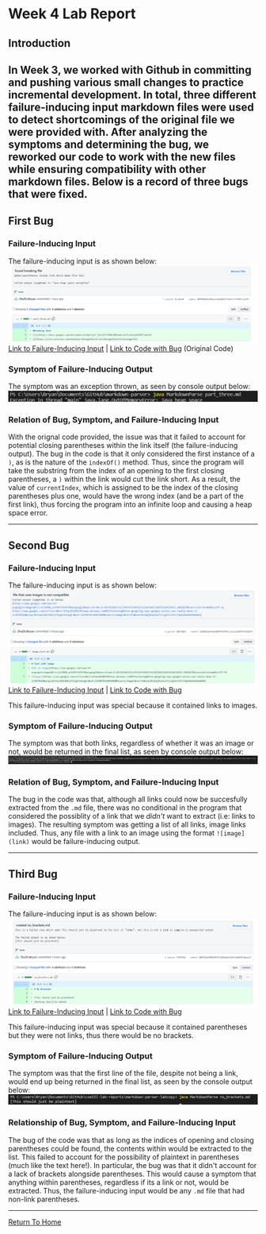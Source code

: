 # Week 4 Lab Report

## Introduction

In Week 3, we worked with Github in committing and pushing various small changes
to practice **incremental development**.  In total, three different 
failure-inducing input markdown files were used to detect shortcomings of the
original file we were provided with.  After analyzing the symptoms and 
determining the bug, we reworked our code to work with the new files while ensuring compatibility with
other markdown files.  Below is a record of three bugs that were fixed.
-----

## First Bug
### Failure-Inducing Input
The failure-inducing input is as shown below:
![2_pic_1](Images/report2/2_pic_1.png)
[Link to Failure-Inducing Input](https://github.com/ZhuZiLiBryan/markdown-parser/commit/08550bb5e026eacbd5d8d123d5cfef97021cdf31) |
[Link to Code with Bug](https://github.com/ZhuZiLiBryan/markdown-parser/commit/7a7ad0cf2ddb295469a2081fe6e45f64b1da6554) (Original Code)
### Symptom of Failure-Inducing Output
The symptom was an exception thrown, as seen by console output below:
![2_pic_2](Images/report2/2_pic_2.png)
### Relation of Bug, Symptom, and Failure-Inducing Input
With the orignal code provided, the issue was that it failed to account for potential
closing parentheses within the link itself (the failure-inducing output).  The bug 
in the code is that it only considered the first instance of a `)`, as is the nature of
the `indexOf()` method.  Thus, since the program will take the substring from the index of
an opening to the first closing parentheses, a `)` within the link would cut the link short.
As a result, the value of `currentIndex`, which is assigned to be the index of the closing 
parentheses plus one, would have the wrong index (and be a part of the first link), thus forcing
the program into an infinite loop and causing a heap space error.


---

## Second Bug
### Failure-Inducing Input
The failure-inducing input is as shown below:
![2_pic_3](Images/report2/2_pic_3.png)
[Link to Failure-Inducing Input](https://github.com/ZhuZiLiBryan/markdown-parser/commit/1594da24e3e3409f42f99cc3caca258f1fd326f1) |
[Link to Code with Bug](https://github.com/ZhuZiLiBryan/markdown-parser/commit/047c6b97af275972beade36930f0c386645d6fe5)

This failure-inducing input was special because it contained links to images.
### Symptom of Failure-Inducing Output
The symptom was that both links, regardless of whether it was an image or not, 
would be returned in the final list, as seen by console output below:
![2_pic_4](Images/report2/2_pic_4.png)
### Relation of Bug, Symptom, and Failure-Inducing Input
The bug in the code was that, although all links could now be succesfully extracted from the `.md` file, there
was no conditional in the program that considered the possiblity of a link that we *didn't* want to extract
(i.e: links to images).  The resulting symptom was getting a list of all links, image links included.  Thus, any file with a link to an image using the format `![image](link)` would be failure-inducing output.

---

## Third Bug
### Failure-Inducing Input
The failure-inducing input is as shown below:
![2_pic_5](Images/report2/2_pic_5.png)
[Link to Failure-Inducing Input](https://github.com/ZhuZiLiBryan/markdown-parser/commit/50071ba70038d373c043e413d2fcfe8d2924ca13) |
[Link to Code with Bug](https://github.com/ZhuZiLiBryan/markdown-parser/commit/338732e03c23ef3560c887f153ea4cb7028f5f00)

This failure-inducing input was special because it contained parentheses
but they were not links, thus there would be no brackets.
### Symptom of Failure-Inducing Output
The symptom was that the first line of the file, despite not being a link,
would end up being returned in the final list, as seen by the console
output below:
![2_pic_6](Images/report2/2_pic_6.png)
### Relationship of Bug, Symptom, and Failure-Inducing Input
The bug of the code was that as long as the indices of opening and closing parentheses could be found,
the contents within would be extracted to the list.  This failed to account for the possibility of plaintext
in parentheses (much like the text here!).  In particular, the bug was that it didn't account for a lack of brackets alongside parentheses.  This would cause a symptom that anything within parentheses, regardless if its a link or not, would be extracted.  Thus, the failure-inducing input would be any `.md` file that had non-link parentheses.

---




[Return To Home](https://zhuzilibryan.github.io/cse15l-lab-reports/)